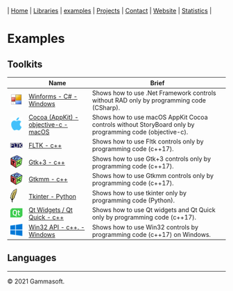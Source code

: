 | [Home](home.md) | [Libraries](libraries.md) | [examples](examples.md) | [Projects](https://sourceforge.net/u/gammasoft71) | [Contact](contact.md) | [Website](https://gammasoft71.wixsite.com/gammasoft) | [Statistics](statistics.md) |

# Examples

## Toolkits

|                                                                                                               | Name                                                                                           | Brief                                                                                                                      |
|---------------------------------------------------------------------------------------------------------------|------------------------------------------------------------------------------------------------|----------------------------------------------------------------------------------------------------------------------------|
| [![](pictures/Winforms.png)](https://github.com/gammasoft71/Examples_CSharp/tree/master/System.Windows.Forms) | [Winforms - C# - Windows](https://github.com/gammasoft71/Examples_CSharp/tree/master/System.Windows.Forms) | Shows how to use .Net Framework controls without RAD only by programming code (CSharp).                        |
| [![](pictures/Cocoa.png)](https://github.com/gammasoft71/Examples_Cocoa)                                      | [Cocoa (AppKit) - objective-c - macOS](https://github.com/gammasoft71/Examples_Cocoa)                      | Shows how to use macOS AppKit Cocoa controls without StoryBoard only by programming code (objective-c).        |
| [![](pictures/FLTK.png)](https://github.com/gammasoft71/Examples_FLTK)                                        | [FLTK - c++](https://github.com/gammasoft71/Examples_FLTK)                                                 | Shows how to use Fltk controls only by programming code (c++17).                                               |
| [![](pictures/Gtk.png)](https://github.com/gammasoft71/Examples_GTK)                                          | [Gtk+3 - c++](https://github.com/gammasoft71/Examples_Gtk)                                                 | Shows how to use Gtk+3 controls only by programming code (c++17).                                              |
| [![](pictures/Gtkmm.png)](https://github.com/gammasoft71/Examples_Gtkmm)                                      | [Gtkmm - c++](https://github.com/gammasoft71/Examples_Gtkmm)                                               | Shows how to use Gtkmm controls only by programming code (c++17).                                              |
| [![](pictures/Tk.png)](https://github.com/gammasoft71/Examples_Python/tree/master/tkinter)                    | [Tkinter - Python](https://github.com/gammasoft71/Examples_Python/tree/master/tkinter)                     | Shows how to use tkinter only by programming code (Python).                                                    |
| [![](pictures/Qt.png)](https://github.com/gammasoft71/Examples_Qt)                                            | [Qt Widgets / Qt Quick - c++](https://github.com/gammasoft71/Examples_Qt)                                  | Shows how to use Qt widgets and Qt Quick only by programming code (c++17).                                     |
| [![](pictures/Win32.png)](https://github.com/gammasoft71/Examples_Win32/tree/master/Win32.Gui)                | [Win32 API - c++. -Windows](https://github.com/gammasoft71/Examples_Win32/tree/master/Win32.Gui)           | Shows how to use Win32 controls by programming code (c++17) on Windows.                                        |

## Languages

______________________________________________________________________________________________

© 2021 Gammasoft.
